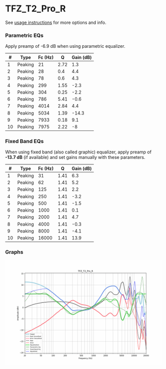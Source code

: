 # TFZ_T2_Pro_R
See [usage instructions](https://github.com/jaakkopasanen/AutoEq#usage) for more options and info.

### Parametric EQs
Apply preamp of -6.9 dB when using parametric equalizer.

|   # | Type    |   Fc (Hz) |    Q |   Gain (dB) |
|-----|---------|-----------|------|-------------|
|   1 | Peaking |        21 | 2.72 |         1.3 |
|   2 | Peaking |        28 | 0.4  |         4.4 |
|   3 | Peaking |        78 | 0.6  |         4.3 |
|   4 | Peaking |       299 | 1.55 |        -2.3 |
|   5 | Peaking |       304 | 0.25 |        -2.2 |
|   6 | Peaking |       786 | 5.41 |        -0.6 |
|   7 | Peaking |      4014 | 2.84 |         4.4 |
|   8 | Peaking |      5034 | 1.39 |       -14.3 |
|   9 | Peaking |      7933 | 0.18 |         9.1 |
|  10 | Peaking |      7975 | 2.22 |        -8   |

### Fixed Band EQs
When using fixed band (also called graphic) equalizer, apply preamp of **-13.7 dB** (if available) and set gains manually with these parameters.

|   # | Type    |   Fc (Hz) |    Q |   Gain (dB) |
|-----|---------|-----------|------|-------------|
|   1 | Peaking |        31 | 1.41 |         6.3 |
|   2 | Peaking |        62 | 1.41 |         5.2 |
|   3 | Peaking |       125 | 1.41 |         2.2 |
|   4 | Peaking |       250 | 1.41 |        -3.2 |
|   5 | Peaking |       500 | 1.41 |        -1.5 |
|   6 | Peaking |      1000 | 1.41 |         0.1 |
|   7 | Peaking |      2000 | 1.41 |         4.7 |
|   8 | Peaking |      4000 | 1.41 |        -0.3 |
|   9 | Peaking |      8000 | 1.41 |        -4.1 |
|  10 | Peaking |     16000 | 1.41 |        13.9 |

### Graphs
![](./TFZ_T2_Pro_R.png)
